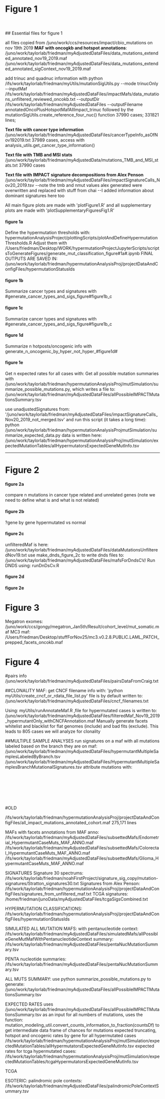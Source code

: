 
# Figure 1 
<br>
<br>
## Essential files for figure 1 

all files copied from /juno/work/ccs/resources/impact/cbio_mutations on nov 19th 2019
**MAF with oncogkb and hotspot annotations**: 
/juno/work/taylorlab/friedman/myAdjustedDataFiles/data_mutations_extended_annotated_nov19_2019.maf
/juno/work/taylorlab/friedman/myAdjustedDataFiles/data_mutations_extended_annotated_sigContext_nov19_2019.maf

add trinuc and quadnuc information with python /ifs/work/taylorlab/friedman/myUtils/mutationSigUtils.py --mode trinucOnly --inputMaf /ifs/work/taylorlab/friedman/myAdjustedDataFiles/impactMafs/data_mutations_unfiltered_reviewed_oncokb.txt --outputDir /ifs/work/taylorlab/friedman/myAdjustedDataFiles --outputFilename annotatedOncoPlusHotspotMafAllImpact_trinuc
followed by the mutationSigUtils.create_reference_four_nuc() function
37990 cases; 331821 lines; 

**Text file with cancer type information**
/juno/work/taylorlab/friedman/myAdjustedDataFiles/cancerTypeInfo_asOfNov192019.txt
37989 cases, access with analysis_utils.get_cancer_type_information()

**Text file with TMB and MSI stats**
/juno/work/taylorlab/friedman/myAdjustedData/mutations_TMB_and_MSI_stats.txt
37990 cases

**Text file with IMPACT signature decompositions from Alex Penson**
/juno/work/taylorlab/friedman/myAdjustedDataFiles/impactSignatureCalls_Nov20_2019.tsv
--note the tmb and nmut values alex generated were overwritten and replaced with stuff from chai
--I added information about dominant signatures here too

All main figure plots are made with 'plotFigure1.R' and all supplementary plots are made with 'plotSupplementaryFiguresFig1.R'

#### figure 1a
Define the hypermutation thresholds with: hypermutationAnalysisProject/plottingScripts/plotAndDefineHypermutationThresholds.R
Adjust them with /Users/friedman/Desktop/WORK/hypermutationProjectJupyterScripts/scriptsToGenerateFigures/generate_mut_classification_figure#1a#.ipynb
FINAL OUTPUTS ARE SAVED IN: 
/juno/work/taylorlab/friedman/hypermutationAnalysisProj/projectDataAndConfigFiles/hypermutationStatusIds

#### figure 1b
Summarize cancer types and signatures with #generate_cancer_types_and_sigs_figure#figure1b_c

#### figure 1c
Summarize cancer types and signatures with #generate_cancer_types_and_sigs_figure#figure1b_c

#### figure 1d
Summarize n hotposts/oncogenic info with generate_n_oncogenic_by_hyper_not_hyper_#figure1d#

#### figure 1e
Get n expected rates for all cases with:
Get all possible mutation summaries with /juno/work/taylorlab/friedman/hypermutationAnalysisProj/mutSimulation/summarize_possible_mutations.py, which writes a file to: /juno/work/taylorlab/friedman/myAdjustedDataFiles/allPossibleIMPACTMutationsSummary.tsv

use unadjustedSignatures from: '/juno/work/taylorlab/friedman/myAdjustedDataFiles/impactSignatureCalls_Nov20_2019_not_merged.tsv'
and run this script (it takes a long time):
python /juno/work/taylorlab/friedman/hypermutationAnalysisProjmutSimulation/summarize_expected_data.py
data is written here: /juno/work/taylorlab/friedman/hypermutationAnalysisProj/mutSimulation/expectedMutationTables/allHypermutatorsExpectedGeneMutInfo.tsv

-----------------------------------------------------------------------------------------------------------------

# Figure 2

#### figure 2a
compare n mutations in cancer type related and unrelated genes (note we need to define what is and what is not related)

#### figure 2b
?gene by gene hypermutated vs normal

#### figure 2c
unfilteredMaf is here: /juno/work/taylorlab/friedman/myAdjustedDataFiles/dataMutationsUnfilteredNov19.txt
use make_dnds_figure_2c to write dnds files to: /juno/work/taylorlab/friedman/myAdjustedDataFiles/mafsForDndsCV/
Run DNDS using:
runDnDsCv.R

#### figure 2d

#### figure 2e

# Figure 3

Megatron exomes: /juno/work/ccs/gongy/megatron_Jan5th/Result/cohort_level/mut_somatic.maf
MC3 maf: /Users/friedman/Desktop/stuffForNov25/mc3.v0.2.8.PUBLIC.LAML_PATCH_prepped_facets_oncokb.maf

# Figure 4

#pairs info /juno/work/taylorlab/friedman/myAdjustedDataFiles/pairsDataFromCraig.txt

##CLONALITY MAF:
get CNCF filename info with: 'python myUtils/create_cncf_or_rdata_file_list.py'
file is by default written to: /juno/work/taylorlab/friedman/myAdjustedDataFiles/cncf_filenames.txt

Using: myUtils/runAnnotateMaf.R ,file for hypermutated cases is written to: /juno/work/taylorlab/friedman/myAdjustedDataFiles/filteredMaf_Nov19_2019_hypermutantOnly_withCNCFAnnotation.maf
Manually generate facets whitelist and blacklist for flat genomes (include) and bad fits (exclude). This leads to 805 cases we will analyze for clonality

##MULTIPLE SAMPLE ANALYSES
run signatures on a maf with all mutations labeled based on the branch they are on
maf: /juno/work/taylorlab/friedman/myAdjustedDataFiles/hypermutantMultipleSamplesLabeledByBranch.tsv
/juno/work/taylorlab/friedman/myAdjustedDataFiles/HypermutantMultipleSamplesBranchMutationalSignatures.tsv
attribute mutations with: 

<br>
<br>
<br>
<br>
<br>
<br>
#OLD

/ifs/work/taylorlab/friedman/hypermutationAnalysisProj/projectDataAndConfigFiles/all_impact_mutations_annotated_cohort.maf
275,171 lines
 
MAFs with facets annotations from MAF anno:
/ifs/work/taylorlab/friedman/myAdjustedDataFiles/subsettedMafs/Endometrial_HypermutantCaseMuts_MAF_ANNO.maf
/ifs/work/taylorlab/friedman/myAdjustedDataFiles/subsettedMafs/Colorectal_HypermutantCaseMuts_MAF_ANNO.maf
/ifs/work/taylorlab/friedman/myAdjustedDataFiles/subsettedMafs/Glioma_HypermutantCaseMuts_MAF_ANNO.maf


SIGNATURES
Signature 30 spectrums: /ifs/work/taylorlab/friedman/noahFirstProject/signature_sig_copy/mutation-signatures/Stratton_signatures30.txt
Signatures from Alex Penson: /ifs/work/taylorlab/friedman/hypermutationAnalysisProj/projectDataAndConfigFiles/signatures_from_unfiltered_maf.txt
TCGA signatures: /home/friedman/junoData/myAdjustedDataFiles/tcgaSigsCombined.txt


HYPERMUTATION CLASSIFICATIONS:
/ifs/work/taylorlab/friedman/hypermutationAnalysisProj/projectDataAndConfigFiles/hypermutationStatusIds

SIMULATED ALL MUTATION MAFS:
with pentanucleotide context: /ifs/work/taylorlab/friedman/myAdjustedDataFiles/simulatedMafs/allPossibleGeneMutMafWithPentanucleotideContext
summary:
/ifs/work/taylorlab/friedman/myAdjustedDataFiles/pentaNucMutationSummary.tsv

PENTA nucleotide summaries:
/ifs/work/taylorlab/friedman/myAdjustedDataFiles/pentaNucMutationSummary.tsv

ALL MUTS SUMMARY:
use python summarize_possible_mutations.py to generate:
/juno/work/taylorlab/friedman/myAdjustedDataFiles/allPossibleIMPACTMutationsSummary.tsv



EXPECTED RATES
uses /juno/work/taylorlab/friedman/myAdjustedDataFiles/allPossibleIMPACTMutationsSummary.tsv as an input for all numbers of mutations, uses the function: mutation_modeling_util.convert_counts_information_to_fraction(countsDf) to get intermediate data frame of chances for mutations
expected truncating, hotspot and oncogenic rates by gene for all hypermutated cases /ifs/work/taylorlab/friedman/hypermutationAnalysisProj/mutSimulation/expectedMutationTables/allHypermutatorsExpectedGeneMutInfo.tsv
expected rates for tcga hypermutated cases: /ifs/work/taylorlab/friedman/hypermutationAnalysisProj/mutSimulation/expectedMutationTables/tcgaHypermutatorsExpectedGeneMutInfo.tsv

TCGA





ESOTERIC:
palindromic pole contexts: /ifs/work/taylorlab/friedman/myAdjustedDataFiles/palindromicPoleContextSummary.tsv



